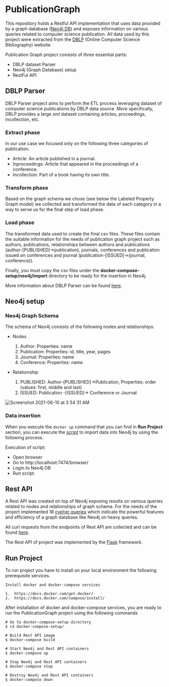 # PublicationGraph
This repository holds a Restful API implementation that uses data provided by a graph database ([Neo4j DB](https://neo4j.com)) and exposes information on various queries related to computer science publication. All data used by this project were extracted from the [DBLP](https://dblp.uni-trier.de/) (Online Computer Science Bibliography) website.

Publication Graph project consists of three essential parts:

* DBLP dataset Parser
* Neo4j (Graph Database) setup
* RestFul API

## DBLP Parser
DBLP Parser project aims to perform the ETL process leveraging dataset of computer science publications by DBLP data source. More specifically, DBLP provides a large xml dataset containing articles, proceedings, incollection, etc.

### Extract phase 
In our use case we focused only on the following three categories of publication.
* Article: An article published in a journal.
* Inproceedings: Article that appeared in the proceedings of a conference.
* Incollection: Part of a book having its own title.

### Transform phase
Based on the graph schema we chose (see below the Labeled Property Graph model) we collected and transformed the data of each category in a way to serve us for the final step of load phase.

### Load phase
The transformed data used to create the final csv files. These files contain the suitable information for the needs of publication graph project such as authors, publications, relationships between authors and publications (author-[PUBLISHED]->publication), journals, conferences and publication issued on conferences and journal (publication-[ISSUED]->(journal, conference)). 

Finally, you must copy the csv files under the **docker-compose-setup/neo4j/import** directory to be ready for the insertion in Neo4j.

More information about DBLP Parser can be found [here](./DBLPParser/README.md).

## Neo4j setup

### Neo4j Graph Schema
The schema of Neo4j consists of the following nodes and relationships:

* Nodes

    1.    Author: Properties: name
    2.    Publication: Properties: id, title, year, pages
    3.    Journal: Properties: name
    4.    Conference: Properties: name


* Relationship

    1.    PUBLISHED: Author-[PUBLISHED]->Publication, Properties: order (values: first, middle and last)
    2.    ISSUED: Publication -[ISSUED]-> Conference or Journal

![Screenshot 2021-06-10 at 3 54 31 AM](https://user-images.githubusercontent.com/11991105/121448088-a202af00-c99f-11eb-892e-c3c9d9a65574.png)


### Data insertion
When you execute the ```docker up``` command that you can find in **Run Project** section, you can execute the [script](./docker-compose-setup/neo4j/script/README.md) to import data into Neo4j by using the following process.

Execution of script:
* Open browser
* Go to http://localhost:7474/browser/
* Login to Neo4j DB
* Run script.

## Rest API
A Rest API was created on top of Neo4j exposing results on various queries related to nodes and relationships of graph schema. For the needs of the project implemented 18 [cypher queries](./Neo4jQueries/README.md) which indicate the powerful features and efficiency of a graph database like Neo4j on heavy queries.

All curl requests from the endpoints of Rest API are collected and can be found [here](./RestAPI/CurlRequests/README.md). 

The Rest API of project was implemented by the [Flask](https://flask.palletsprojects.com/en/2.0.x/) framework.

## Run Project

To run project you have to install on your local environment the following prerequisite services.
```
Install docker and docker-compose services

1.  https://docs.docker.com/get-docker/
2.  https://docs.docker.com/compose/install/
```

After installation of docker and docker-compose services, you are ready to run the PublicationGraph project using the following commands

```
# Go to docker-compose-setup directory
$ cd docker-compose-setup/

# Build Rest API image
$ docker-compose build

# Start Neo4j and Rest API containers
$ docker-compose up

# Stop Neo4j and Rest API containers
$ docker-compose stop

# Destroy Neo4j and Rest API containers
$ docker-compose down
```

